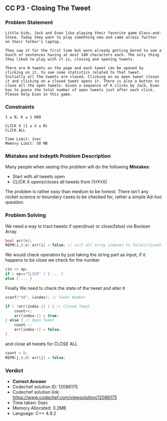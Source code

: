## CC P3 - Closing The Tweet

### Problem Statement

```
Little kids, Jack and Evan like playing their favorite game Glass-and-Stone. Today they want to play something new and came across Twitter on their father's laptop.

They saw it for the first time but were already getting bored to see a bunch of sentences having at most 140 characters each. The only thing they liked to play with it is, closing and opening tweets.

There are N tweets on the page and each tweet can be opened by clicking on it, to see some statistics related to that tweet. Initially all the tweets are closed. Clicking on an open tweet closes it and clicking on a closed tweet opens it. There is also a button to close all the open tweets. Given a sequence of K clicks by Jack, Evan has to guess the total number of open tweets just after each click. Please help Evan in this game.
```

### Constraints

```
1 ≤ N, K ≤ 1 000

CLICK X (1 ≤ X ≤ N)
CLICK ALL

Time Limit: 2sec
Memory Limit: 50 MB
```

### Mistakes and Indepth Problem Description

Many people when seeing this problem will do the following **Mistakes**: 

- Start with all tweets open
- CLICK X opens/closes all tweets from (1≤Y≤X)

The problem is rather easy than medium to be honest. There isn't any rocket science or boundary cases to be checked for, rather a simple Ad-hoc question.

### Problem Solving

We need a way to tract tweets if open(true) or close(false) via Boolean Array.

```C++
bool arr[n];
REPN(i,0,n) arr[i] = false; // init all array indexes to false(closed)
```

We would check operation by just taking the string part as input, if it happens to be close we check for the number


```C++
cin >> op;
if ( op=="CLICK" ) { ... }
else { ... } 
```

Finally We need to check the state of the tweet and alter it 

```C++
scanf("%d", &index); // Tweet Number

if ( !arr[index-1] ) { // Closed Tweet
    count++;
	arr[index-1] = true;
} else { // Open Tweet
    count--;
    arr[index-1] = false;
}
```

and close all tweets for CLOSE ALL
```C++
count = 0;
REPN(j,0,n) arr[j] = false;
```

### Verdict

- **Correct Answer**
- Codechef solution ID: 12086175
- Codechef solution link: https://www.codechef.com/viewsolution/12086175
- Time taken: 0sec
- Memory Allocated: 3.2MB
- Language: C++ 4.9.2
